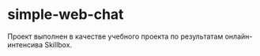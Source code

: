 # simple-web-chat

Проект выполнен в качестве учебного проекта по результатам онлайн-интенсива Skillbox.
